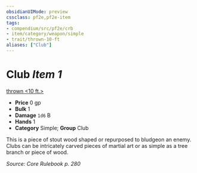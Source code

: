 ```yaml
---
obsidianUIMode: preview
cssclass: pf2e,pf2e-item
tags:
- compendium/src/pf2e/crb
- item/category/weapon/simple
- trait/thrown-10-ft
aliases: ["Club"]
---
```

# Club *Item 1*  
[thrown <10 ft.>](/rules/traits/thrown.md)  

- **Price** 0 gp
- **Bulk** 1
- **Damage** `1d6` B
- **Hands** 1
- **Category** Simple; **Group** Club 

This is a piece of stout wood shaped or repurposed to bludgeon an enemy. Clubs can be intricately carved pieces of martial art or as simple as a tree branch or piece of wood.

*Source: Core Rulebook p. 280*